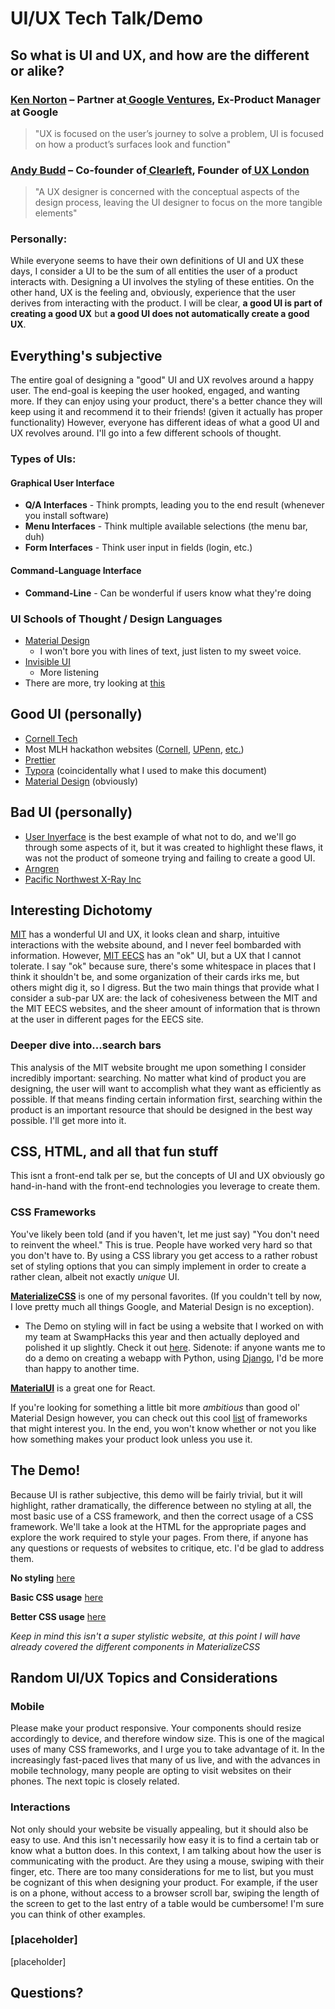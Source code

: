 # UI/UX Tech Talk/Demo



## So what is UI and UX, and how are the different or alike?

### [Ken Norton](https://www.kennorton.com/) – Partner at[ Google Ventures](http://www.gv.com/), Ex-Product Manager at Google

> "UX is focused on the user’s journey to solve a problem, UI is focused on how a product’s surfaces look and function"

### [Andy Budd](http://andybudd.com/) – Co-founder of[ Clearleft](http://clearleft.com/), Founder of[ UX London](http://uxlondon.com/)

> "A UX designer is concerned with the conceptual aspects of the design process, leaving the UI designer to focus on the more tangible elements"

### Personally:

While everyone seems to have their own definitions of UI and UX these days, I consider a UI to be the sum of all entities the user of a product interacts with. Designing a UI involves the styling of these entities. On the other hand, UX is the feeling and, obviously, experience that the user derives from interacting with the product. I will be clear, **a good UI is part of creating a good UX** but **a good UI does not automatically create a good UX**.



## Everything's subjective

The entire goal of designing a "good" UI and UX revolves around a happy user. The end-goal is keeping the user hooked, engaged, and wanting more. If they can enjoy using your product, there's a better chance they will keep using it and recommend it to their friends! (given it actually has proper functionality) However, everyone has different ideas of what a good UI and UX revolves around. I'll go into a few different schools of thought.

### Types of UIs:

#### Graphical User Interface

- **Q/A Interfaces** - Think prompts, leading you to the end result (whenever you install software)
- **Menu Interfaces** - Think multiple available selections (the menu bar, duh)
- **Form Interfaces** - Think user input in fields (login, etc.)

#### Command-Language Interface

- **Command-Line** - Can be wonderful if users know what they're doing

### UI Schools of Thought / Design Languages

- [Material Design](https://material.io)
  - I won't bore you with lines of text, just listen to my sweet voice.
- [Invisible UI](https://www.usertesting.com/blog/invisible-ui)
  - More listening
- There are more, try looking at [this](https://design-languages.com/)



## Good UI (personally)

- [Cornell Tech](https://tech.cornell.edu/)
- Most MLH hackathon websites ([Cornell](https://www.bigredhacks.com/), [UPenn](http://2019f.pennapps.com/), [etc.](https://mlh.io/seasons/na-2020/events))
- [Prettier](https://prettier.io/)
- [Typora](https://typora.io) (coincidentally what I used to make this document)
- [Material Design](https://material.io/) (obviously)

## Bad UI (personally)

- [User Inyerface](https://userinyerface.com/) is the best example of what not to do, and we'll go through some aspects of it, but it was created to highlight these flaws, it was not the product of someone trying and failing to create a good UI.
- [Arngren](http://arngren.net/)
- [Pacific Northwest X-Ray Inc](http://www.pnwx.com/)



## Interesting Dichotomy

[MIT](http://www.mit.edu/) has a wonderful UI and UX, it looks clean and sharp, intuitive interactions with the website abound, and I never feel bombarded with information. However, [MIT EECS](https://www.eecs.mit.edu/) has an "ok" UI, but a UX that I cannot tolerate. I say "ok" because sure, there's some whitespace in places that I think it shouldn't be, and some organization of their cards irks me, but others might dig it, so I digress. But the two main things that provide what I consider a sub-par UX are: the lack of cohesiveness between the MIT and the MIT EECS websites, and the sheer amount of information that is thrown at the user in different pages for the EECS site.

### Deeper dive into...search bars

This analysis of the MIT website brought me upon something I consider incredibly important: searching. No matter what kind of product you are designing, the user will want to accomplish what they want as efficiently as possible. If that means finding certain information first, searching within the product is an important resource that should be designed in the best way possible. I'll get more into it.



## CSS, HTML, and all that fun stuff

This isnt a front-end talk per se, but the concepts of UI and UX obviously go hand-in-hand with the front-end technologies you leverage to create them.

### CSS Frameworks

You've likely been told (and if you haven't, let me just say) "You don't need to reinvent the wheel." This is true. People have worked very hard so that you don't have to. By using a CSS library you get access to a rather robust set of styling options that you can simply implement in order to create a rather clean, albeit not exactly *unique* UI.

**[MaterializeCSS](https://materializecss.com/)** is one of my personal favorites. (If you couldn't tell by now, I love pretty much all things Google, and Material Design is no exception). 

- The Demo on styling will in fact be using a website that I worked on with my team at SwampHacks this year and then actually deployed and polished it up slightly. Check it out [here](https://swmp-sblease.herokuapp.com/). Sidenote: if anyone wants me to do a demo on creating a webapp with Python, using [Django](https://www.djangoproject.com/), I'd be more than happy to another time.

**[MaterialUI](https://material-ui.com/)** is a great one for React.

If you're looking for something a little bit more *ambitious* than good ol' Material Design however, you can check out this cool [list](https://geekflare.com/best-css-frameworks/) of frameworks that might interest you. In the end, you won't know whether or not you like how something makes your product look unless you use it.



## The Demo!

Because UI is rather subjective, this demo will be fairly trivial, but it will highlight, rather dramatically, the difference between no styling at all, the most basic use of a CSS framework, and then the correct usage of a CSS framework. We'll take a look at the HTML for the appropriate pages and explore the work required to style your pages. From there, if anyone has any questions or requests of websites to critique, etc. I'd be glad to address them.

**No styling** [here](https://swmp-sblease.herokuapp.com/listing_bad/)

**Basic CSS usage** [here](https://swmp-sblease.herokuapp.com/listing_med/)

**Better CSS usage** [here](https://swmp-sblease.herokuapp.com/listing/)

*Keep in mind this isn't a super stylistic website, at this point I will have already covered the different components in MaterializeCSS*



## Random UI/UX Topics and Considerations

### Mobile

Please make your product responsive. Your components should resize accordingly to device, and therefore window size. This is one of the magical uses of many CSS frameworks, and I urge you to take advantage of it. In the increasingly fast-paced lives that many of us live, and with the advances in mobile technology, many people are opting to visit websites on their phones. The next topic is closely related.

### Interactions

Not only should your website be visually appealing, but it should also be easy to use. And this isn't necessarily how easy it is to find a certain tab or know what a button does. In this context, I am talking about how the user is communicating with the product. Are they using a mouse, swiping with their finger, etc. There are too many considerations for me to list, but you must be cognizant of this when designing your product. For example, if the user is on a phone, without access to a browser scroll bar, swiping the length of the screen to get to the last entry of a table would be cumbersome! I'm sure you can think of other examples.

### [placeholder]

[placeholder]



## Questions?

